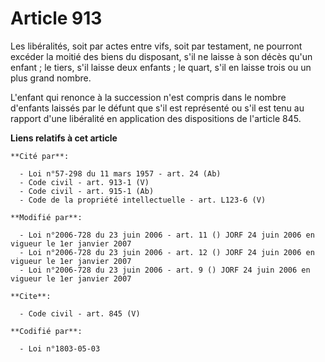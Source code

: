 # Article 913

Les libéralités, soit par actes entre vifs, soit par testament, ne pourront excéder la moitié des biens du disposant, s'il ne
laisse à son décès qu'un enfant ; le tiers, s'il laisse deux enfants ; le quart, s'il en laisse trois ou un plus grand
nombre.

L'enfant qui renonce à la succession n'est compris dans le nombre d'enfants laissés par le défunt que s'il est représenté ou
s'il est tenu au rapport d'une libéralité en application des dispositions de l'article 845.

**Liens relatifs à cet article**

	**Cité par**:

	  - Loi n°57-298 du 11 mars 1957 - art. 24 (Ab)
	  - Code civil - art. 913-1 (V)
	  - Code civil - art. 915-1 (Ab)
	  - Code de la propriété intellectuelle - art. L123-6 (V)

	**Modifié par**:

	  - Loi n°2006-728 du 23 juin 2006 - art. 11 () JORF 24 juin 2006 en vigueur le 1er janvier 2007
	  - Loi n°2006-728 du 23 juin 2006 - art. 12 () JORF 24 juin 2006 en vigueur le 1er janvier 2007
	  - Loi n°2006-728 du 23 juin 2006 - art. 9 () JORF 24 juin 2006 en vigueur le 1er janvier 2007

	**Cite**:

	  - Code civil - art. 845 (V)

	**Codifié par**:

	  - Loi n°1803-05-03
